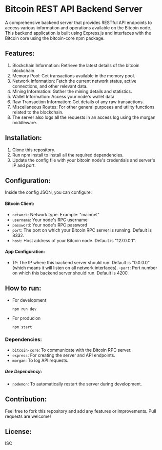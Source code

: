 # Bitcoin REST API Backend Server

A comprehensive backend server that provides RESTful API endpoints to access various information and operations available on the Bitcoin node. This backend application is built using Express.js and interfaces with the Bitcoin core using the bitcoin-core npm package.


## Features:
1. Blockchain Information: Retrieve the latest details of the bitcoin blockchain.
2. Memory Pool: Get transactions available in the memory pool.
3. Network Information: Fetch the current network status, active connections, and other relevant data.
4. Mining Information: Gather the mining details and statistics.
5. Wallet Information: Access your node's wallet data.
6. Raw Transaction Information: Get details of any raw transactions.
7. Miscellaneous Routes: For other general purposes and utility functions related to the blockchain.
8. The server also logs all the requests in an access log using the morgan middleware.

## Installation:
1. Clone this repository.
2. Run npm install to install all the required dependencies.
3. Update the config file with your bitcoin node's credentials and server's IP and port.


## Configuration:

Inside the config JSON, you can configure:

#### Bitcoin Client:

- `network`: Network type. Example: "mainnet"
- `username`: Your node's RPC username
- `password`: Your node's RPC password
- `port`: The port on which your Bitcoin RPC server is running. Default is 8332.
- `host`: Host address of your Bitcoin node. Default is "127.0.0.1".

#### App Configuration:

- `IP`: The IP where this backend server should run. Default is "0.0.0.0" (which means it will listen on all network interfaces).
-`port`: Port number on which this backend server should run. Default is 4200.



## How to run:

- For development
    ```
    npm run dev
    ```
- For producion
    ```
    npm start
    ```

### Dependencies:

- `bitcoin-core`: To communicate with the Bitcoin RPC server.
- `express`: For creating the server and API endpoints.
- `morgan`: To log API requests.
##### Dev Dependency:
- `nodemon`: To automatically restart the server during development.



## Contribution:

Feel free to fork this repository and add any features or improvements. Pull requests are welcome!




## License:

ISC